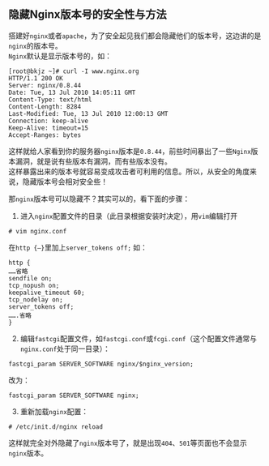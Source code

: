 ## 隐藏Nginx版本号的安全性与方法

搭建好`nginx`或者`apache`，为了安全起见我们都会隐藏他们的版本号，这边讲的是`nginx`的版本号。  
`Nginx`默认是显示版本号的，如：  
```
[root@bkjz ~]# curl -I www.nginx.org
HTTP/1.1 200 OK
Server: nginx/0.8.44
Date: Tue, 13 Jul 2010 14:05:11 GMT
Content-Type: text/html
Content-Length: 8284
Last-Modified: Tue, 13 Jul 2010 12:00:13 GMT
Connection: keep-alive
Keep-Alive: timeout=15
Accept-Ranges: bytes
```
这样就给人家看到你的服务器`nginx`版本是`0.8.44`，前些时间暴出了一些`Nginx`版本漏洞，就是说有些版本有漏洞，而有些版本没有。  
这样暴露出来的版本号就容易变成攻击者可利用的信息。所以，从安全的角度来说，隐藏版本号会相对安全些！  

那`nginx`版本号可以隐藏不？其实可以的，看下面的步骤：  

1. 进入`nginx`配置文件的目录（此目录根据安装时决定），用`vim`编辑打开
```
# vim nginx.conf
```
在`http {—}`里加上`server_tokens off;` 如：
```
http {
……省略
sendfile on;
tcp_nopush on;
keepalive_timeout 60;
tcp_nodelay on;
server_tokens off;
…….省略
}
```
2. 编辑`fastcgi`配置文件，如`fastcgi.conf`或`fcgi.conf`（这个配置文件通常与`nginx.conf`处于同一目录）：  
```
fastcgi_param SERVER_SOFTWARE nginx/$nginx_version;
```
改为：
```
fastcgi_param SERVER_SOFTWARE nginx;
```

3. 重新加载`nginx`配置：
```
# /etc/init.d/nginx reload
```

这样就完全对外隐藏了`nginx`版本号了，就是出现`404`、`501`等页面也不会显示`nginx`版本。  

